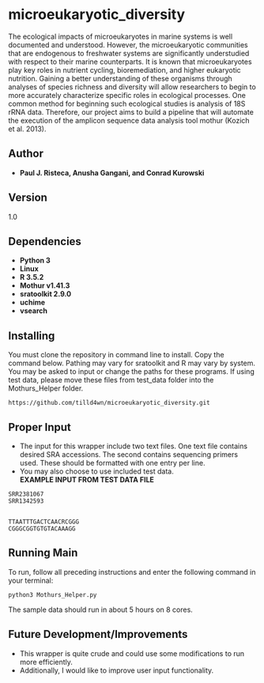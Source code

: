 # microeukaryotic_diversity
The ecological impacts of microeukaryotes in marine systems is well documented and understood. However, the microeukaryotic communities that are endogenous to freshwater systems are significantly understudied with respect to their marine counterparts. It is known that microeukaryotes play key roles in nutrient cycling, bioremediation, and higher eukaryotic nutrition. Gaining a better understanding of these organisms through analyses of species richness and diversity will allow researchers to begin to more accurately characterize specific roles in ecological processes. One common method for beginning such ecological studies is analysis of 18S rRNA data. Therefore, our project aims to build a pipeline that will automate the execution of the amplicon sequence data analysis tool mothur (Kozich et al. 2013).

## Author
* **Paul J. Risteca, Anusha Gangani, and Conrad Kurowski**

## Version
1.0

## Dependencies
* **Python 3**
* **Linux**
* **R 3.5.2**
* **Mothur v1.41.3**
* **sratoolkit 2.9.0**
* **uchime**
* **vsearch**



## Installing

You must clone the repository in command line to install. Copy the command below.
Pathing may vary for sratoolkit and R may vary by system. You may be asked to input or change the paths for these programs. 
If using test data, please move these files from test_data folder into the Mothurs_Helper folder.
```
https://github.com/tilld4wn/microeukaryotic_diversity.git
```

## Proper Input
* The input for this wrapper include two text files. One text file contains desired SRA accessions. The second contains sequencing primers used. These should be formatted with one entry per line. 
* You may also choose to use included test data.  
**EXAMPLE INPUT FROM TEST DATA FILE**
```
SRR2381067
SRR1342593


TTAATTTGACTCAACRCGGG
CGGGCGGTGTGTACAAAGG
```

## Running Main 
To run, follow all preceding instructions and enter the following command in your terminal:
```
python3 Mothurs_Helper.py 
```

The sample data should run in about 5 hours on 8 cores.

## Future Development/Improvements
* This wrapper is quite crude and could use some modifications to run more efficiently. 
* Additionally, I would like to improve user input functionality.

